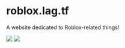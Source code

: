 # roblox.lag.tf
A website dedicated to Roblox-related things!

![](https://img.shields.io/github/stars/SamiraLoL/roblox.lag.tf?color=yellow&label=⭐+Stars) ![](https://img.shields.io/github/forks/SamiraLoL/roblox.lag.tf?label=🍴+Forks)